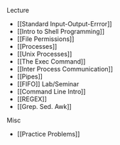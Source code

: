Lecture
- [[Standard Input-Output-Errror]]
- [[Intro to Shell Programming]]
- [[File Permissions]]
- [[Processes]]
- [[Unix Processes]]
- [[The Exec Command]]
- [[Inter Process Communication]]
- [[Pipes]]
- [[FIFO]]
Lab/Seminar
- [[Command Line Intro]]
- [[REGEX]]
- [[Grep. Sed. Awk]]

Misc
- [[Practice Problems]]